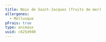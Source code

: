 ```yaml
---
title: Noix de Saint-Jacques (fruits de mer)
allergenes:
  - Mollusque
pFrais: true
type: animaux
uuid: c625d940
---
```


